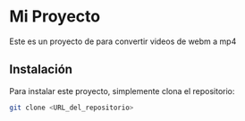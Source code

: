 # Mi Proyecto

Este es un proyecto de para convertir videos de webm a mp4

## Instalación

Para instalar este proyecto, simplemente clona el repositorio:

```bash
git clone <URL_del_repositorio>
